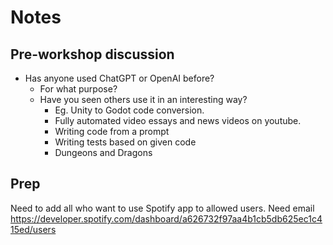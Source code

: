 # Notes

## Pre-workshop discussion

- Has anyone used ChatGPT or OpenAI before?
  - For what purpose?
  - Have you seen others use it in an interesting way?
    - Eg. Unity to Godot code conversion.
    - Fully automated video essays and news videos on youtube.
    - Writing code from a prompt
    - Writing tests based on given code
    - Dungeons and Dragons

## Prep

Need to add all who want to use Spotify app to allowed users. Need email
https://developer.spotify.com/dashboard/a626732f97aa4b1cb5db625ec1c415ed/users